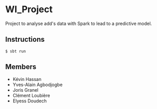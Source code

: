 # WI_Project
Project to analyse add's data with Spark to lead to a predictive model. 


## Instructions 
```shell
$ sbt run
```

## Members 
* Kévin Hassan 
* Yves-Alain Agbodjogbe
* Joris Granel
* Clément Loubière
* Elyess Doudech
